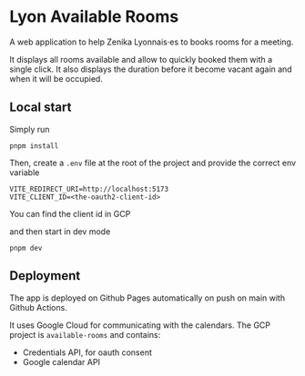 # Lyon Available Rooms

A web application to help Zenika Lyonnais·es to books rooms for a meeting. 

It displays all rooms available and allow to quickly booked them with a single click.
It also displays the duration before it become vacant again and when it will be occupied.

## Local start

Simply run

```
pnpm install
```

Then, create a `.env` file at the root of the project and provide the correct env variable
```
VITE_REDIRECT_URI=http://localhost:5173
VITE_CLIENT_ID=<the-oauth2-client-id>
```
You can find the client id in GCP

and then start in dev mode

```
pnpm dev
```

## Deployment

The app is deployed on Github Pages automatically on push on main with Github Actions.

It uses Google Cloud for communicating with the calendars. The GCP project is `available-rooms` and contains:
- Credentials API, for oauth consent
- Google calendar API

